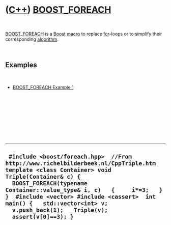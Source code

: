 
 

 

 

 

 

([C++](Cpp.md)) [BOOST\_FOREACH](CppBOOST_FOREACH.md)
=======================================================

 

[BOOST\_FOREACH](CppBOOST_FOREACH.md) is a [Boost](CppBoost.md)
[macro](CppMacro.md) to replace [for](CppFor.md)-loops or to simplify
their corresponding [algorithm](CppAlgorithm.md).

 

Examples
--------

 

-   [BOOST\_FOREACH Example 1](CppBOOST_FOREACHExample1.md)

 

 

 

 

 

  -----------------------------------------------------------------------------------------------------------------------------------------------------------------------------------------------------------------------------------------------------------------------------------------------------------------------------------------------------
  ` #include <boost/foreach.hpp>  //From http://www.richelbilderbeek.nl/CppTriple.htm template <class Container> void Triple(Container& c) {   BOOST_FOREACH(typename Container::value_type& i, c)   {     i*=3;   } }  #include <vector> #include <cassert>  int main() {   std::vector<int> v;   v.push_back(1);   Triple(v);   assert(v[0]==3); }`
  -----------------------------------------------------------------------------------------------------------------------------------------------------------------------------------------------------------------------------------------------------------------------------------------------------------------------------------------------------

 

 

 

 

 

 

